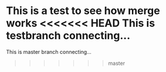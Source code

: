 This is a test to see how merge works
<<<<<<< HEAD
This is testbranch connecting...
=======
This is master branch connecting...
>>>>>>> master
